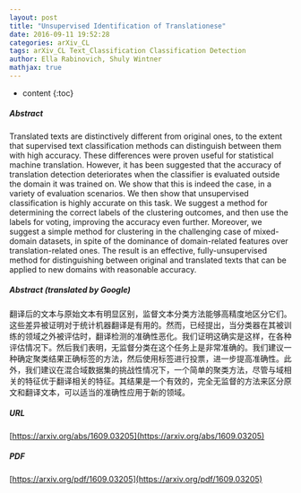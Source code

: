 ```yaml
---
layout: post
title: "Unsupervised Identification of Translationese"
date: 2016-09-11 19:52:28
categories: arXiv_CL
tags: arXiv_CL Text_Classification Classification Detection
author: Ella Rabinovich, Shuly Wintner
mathjax: true
---
```


* content
{:toc}

##### Abstract
Translated texts are distinctively different from original ones, to the extent that supervised text classification methods can distinguish between them with high accuracy. These differences were proven useful for statistical machine translation. However, it has been suggested that the accuracy of translation detection deteriorates when the classifier is evaluated outside the domain it was trained on. We show that this is indeed the case, in a variety of evaluation scenarios. We then show that unsupervised classification is highly accurate on this task. We suggest a method for determining the correct labels of the clustering outcomes, and then use the labels for voting, improving the accuracy even further. Moreover, we suggest a simple method for clustering in the challenging case of mixed-domain datasets, in spite of the dominance of domain-related features over translation-related ones. The result is an effective, fully-unsupervised method for distinguishing between original and translated texts that can be applied to new domains with reasonable accuracy.

##### Abstract (translated by Google)
翻译后的文本与原始文本有明显区别，监督文本分类方法能够高精度地区分它们。这些差异被证明对于统计机器翻译是有用的。然而，已经提出，当分类器在其被训练的领域之外被评估时，翻译检测的准确性恶化。我们证明这确实是这样，在各种评估情况下。然后我们表明，无监督分类在这个任务上是非常准确的。我们建议一种确定聚类结果正确标签的方法，然后使用标签进行投票，进一步提高准确性。此外，我们建议在混合域数据集的挑战性情况下，一个简单的聚类方法，尽管与域相关的特征优于翻译相关的特征。其结果是一个有效的，完全无监督的方法来区分原文和翻译文本，可以适当的准确性应用于新的领域。

##### URL
[https://arxiv.org/abs/1609.03205](https://arxiv.org/abs/1609.03205)

##### PDF
[https://arxiv.org/pdf/1609.03205](https://arxiv.org/pdf/1609.03205)


